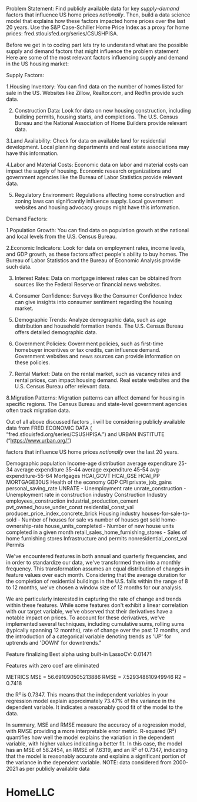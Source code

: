 Problem Statement:
 Find publicly available data for key *supply-demand* factors that influence US home prices *nationally*. Then, build a data science model that explains how these factors impacted home prices over the last 20 years.
Use the S&P Case-Schiller Home Price Index as a proxy for home prices: fred.stlouisfed.org/series/CSUSHPISA.

Before we get in to coding part lets try to understand what are the possible supply and demand factors that might  influence the problem statement Here are some of the most relevant factors influencing supply and demand in the US housing market:


  Supply Factors:  

 1.Housing Inventory:   You can find data on the number of homes listed for sale in the US. Websites like Zillow, Realtor.com, and Redfin provide such data.

2. Construction Data:   Look for data on new housing construction, including building permits, housing starts, and completions. The U.S. Census Bureau and the National Association of Home Builders provide relevant data.

3.Land Availability:   Check for data on available land for residential development. Local planning departments and real estate associations may have this information.

4.Labor and Material Costs:   Economic data on labor and material costs can impact the supply of housing. Economic research organizations and government agencies like the Bureau of Labor Statistics provide relevant data.

5. Regulatory Environment:   Regulations affecting home construction and zoning laws can significantly influence supply. Local government websites and housing advocacy groups might have this information.


  Demand Factors:  

 1.Population Growth:   You can find data on population growth at the national and local levels from the U.S. Census Bureau.

2.Economic Indicators:   Look for data on employment rates, income levels, and GDP growth, as these factors affect people's ability to buy homes. The Bureau of Labor Statistics and the Bureau of Economic Analysis provide such data.

3. Interest Rates:   Data on mortgage interest rates can be obtained from sources like the Federal Reserve or financial news websites.

4.   Consumer Confidence:   Surveys like the Consumer Confidence Index can give insights into consumer sentiment regarding the housing market.

5. Demographic Trends:   Analyze demographic data, such as age distribution and household formation trends. The U.S. Census Bureau offers detailed demographic data.

6. Government Policies:   Government policies, such as first-time homebuyer incentives or tax credits, can influence demand. Government websites and news sources can provide information on these policies.

7. Rental Market:   Data on the rental market, such as vacancy rates and rental prices, can impact housing demand. Real estate websites and the U.S. Census Bureau offer relevant data.

8.Migration Patterns:   Migration patterns can affect demand for housing in specific regions. The Census Bureau and state-level government agencies often track migration data.


Out of all above discussed factors , i will be considering publicly available data from FRED ECONOMIC DATA ( “fred.stlouisfed.org/series/CSUSHPISA.”) and URBAN INSTITUTE (“https://www.urban.org/”)

factors that influence US home prices *nationally* over the last 20 years.

Demographic
population
Income-age distribution
average expenditure 25-34
average expenditure 35-44
average expenditure 45-54
avg-expenditure-55-64
Mortgages
HCAI_GOVT
HCAI_GSE
HCAI_PP
MORTGAGE30US
Health of the economy
GDP
CPI
private_job_gains
personal_saving_rate
UNRATE - Unemployment rate
unrate_construction - Unemployment rate in construction industry
Construction Industry
employees_construction
industrial_production_cement
pvt_owned_house_under_const
residential_const_val
producer_price_index_concrete_brick
Housing industry
houses-for-sale-to-sold - Number of houses for sale vs number of houses got sold
home-ownership-rate
house_units_completed - Number of new house units completed in a given month
retail_sales_home_furnishing_stores - Sales of home furnishing stores
Infrastructure and permits
nonresidential_const_val
Permits


We've encountered features in both annual and quarterly frequencies, and in order to standardize our data, we've transformed them into a monthly frequency. This transformation assumes an equal distribution of changes in feature values over each month. Considering that the average duration for the completion of residential buildings in the U.S. falls within the range of 8 to 12 months, we've chosen a window size of 12 months for our analysis.


We are particularly interested in capturing the rate of change and trends within these features. While some features don't exhibit a linear correlation with our target variable, we've observed that their derivatives have a notable impact on prices. To account for these derivatives, we've implemented several techniques, including cumulative sums, rolling sums (typically spanning 12 months), rate of change over the past 12 months, and the introduction of a categorical variable denoting trends as 'UP' for uptrends and 'DOWN' for downtrends."


Feature finalizing
Best alpha using built-in LassoCV: 0.01471

Features with zero coef are eliminated 

METRICS 
MSE = 56.691090505213886 RMSE = 7.529348610949946 R2 = 0.7418

 the R² is 0.7347. This means that the independent variables in your regression model explain approximately 73.47% of the variance in the dependent variable. It indicates a reasonably good fit of the model to the data.

In summary, MSE and RMSE measure the accuracy of a regression model, with RMSE providing a more interpretable error metric. R-squared (R²) quantifies how well the model explains the variation in the dependent variable, with higher values indicating a better fit. In this case, the model has an MSE of 58.2454, an RMSE of 7.6319, and an R² of 0.7347, indicating that the model is reasonably accurate and explains a significant portion of the variance in the dependent variable.
NOTE: data considered from 2000-2021 as per publicly available data 


# HomeLLC
